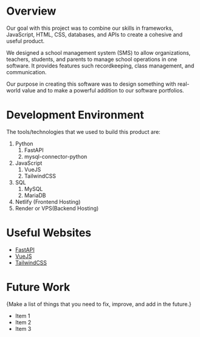 # Overview

Our goal with this project was to combine our skills in frameworks, JavaScript, HTML, CSS, databases, and APIs to create a cohesive and useful product.

We designed a school management system (SMS) to allow organizations, teachers, students, and parents to manage school operations in one software. It provides features such recordkeeping, class management, and communication.

Our purpose in creating this software was to design something with real-world value and to make a powerful addition to our software portfolios.

# Development Environment
The tools/technologies that we used to build this product are:
1. Python
    1. FastAPI
    2. mysql-connector-python
2. JavaScript
    1. VueJS
    2. TailwindCSS
3. SQL
    1. MySQL
    2. MariaDB
4. Netlify (Frontend Hosting)
5. Render or VPS(Backend Hosting)

# Useful Websites
- [FastAPI](https://fastapi.tiangolo.com/learn/)
- [VueJS](https://vuejs.org/guide/introduction.html)
- [TailwindCSS](https://tailwindcss.com/docs/installation/using-vite)

# Future Work

{Make a list of things that you need to fix, improve, and add in the future.}

- Item 1
- Item 2
- Item 3
